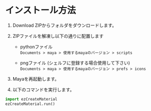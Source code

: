 # インストール方法

1. Download ZIPからフォルダをダウンロードします。

2. ZIPファイルを解凍し以下の通りに配置します
    * pythonファイル  
`Documents > maya > 使用するmayaのバージョン > scripts`  

    * pngファイル (シェルフに登録する場合使用して下さい)  
`Documents > maya > 使用するmayaのバージョン > prefs > icons`

3. Mayaを再起動します。

4. 以下のコマンドを実行します。  
```py
import ezCreateMaterial
ezCreateMaterial.run()
```
